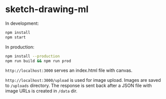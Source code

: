 # sketch-drawing-ml

In development:

```bash
npm install
npm start
```

In production:
```bash
npm install --production
npm run build && npm run prod
```

`http://localhost:3000` serves an index.html file with canvas.

`http://localhost:3000/upload` is used for image upload. Images are saved to `/uploads` directory. The response is sent back after a JSON file with image URLs is created in `/data` dir.
